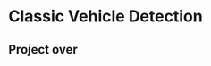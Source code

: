 # Classic Vehicle Detection

## Project over
<!--stackedit_data:
eyJoaXN0b3J5IjpbNDU5MTIyODRdfQ==
-->